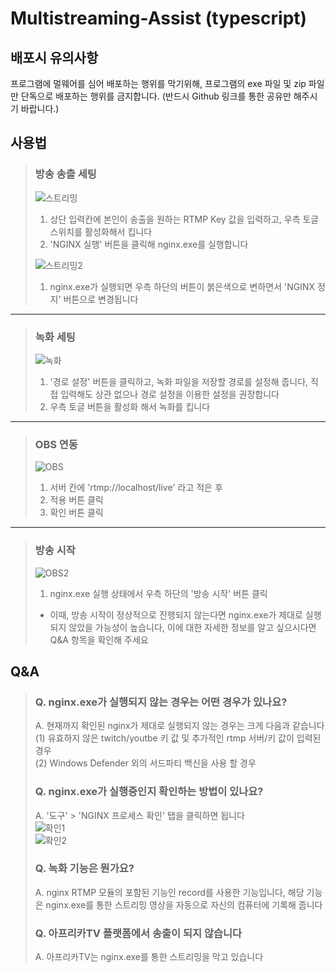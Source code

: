 # Multistreaming-Assist (typescript)



## 배포시 유의사항

프로그램에 멀웨어를 심어 배포하는 행위를 막기위해, 프로그램의 exe 파일 및 zip 파일만 단독으로 배포하는 행위를 금지합니다. (반드시 Github 링크를 통한 공유만 해주시기 바랍니다.)



## 사용법

> ### 방송 송츨 세팅  
> ![스트리밍](https://user-images.githubusercontent.com/38521736/113496929-975c1180-9539-11eb-808b-a41b9ae3708d.png)  
> 1. 상단 입력칸에 본인이 송출을 원하는 RTMP Key 값을 입력하고, 우측 토글 스위치를 활성화해서 킵니다  
> 2. 'NGINX 실행' 버튼을 클릭해 nginx.exe를 실행합니다
> 
> ![스트리밍2](https://user-images.githubusercontent.com/38521736/113496931-9dea8900-9539-11eb-8e7a-1335a4a71cb0.png)  
> 1. nginx.exe가 실행되면 우측 하단의 버튼이 붉은색으로 변하면서 'NGINX 정지' 버튼으로 변경됩니다  
   
***

> ### 녹화 세팅
> ![녹화](https://user-images.githubusercontent.com/38521736/113497937-494c0b80-9543-11eb-9387-93cb0a2a7518.png)
> 1. '경로 설정' 버튼을 클릭하고, 녹화 파일을 저장할 경로를 설정해 줍니다, 직접 입력해도 상관 없으나 경로 설정을 이용한 설정을 권장합니다
> 2. 우측 토글 버튼을 활성화 해서 녹화를 킵니다

***
   
> ### OBS 연동
> ![OBS](https://user-images.githubusercontent.com/38521736/76396069-e2016d80-63bb-11ea-91c0-1fede7df5b0c.png)
> 1. 서버 칸에 'rtmp://localhost/live' 라고 적은 후
> 2. 적용 버튼 클릭
> 3. 확인 버튼 클릭
   
***
   
> ### 방송 시작
> ![OBS2](https://user-images.githubusercontent.com/38521736/76395806-6f908d80-63bb-11ea-9e29-4ab51dc02191.png)
> 1. nginx.exe 실행 상태에서 우측 하단의 '방송 시작' 버튼 클릭 
> * 이때, 방송 시작이 정상적으로 진행되지 않는다면 nginx.exe가 제대로 실행되지 않았을 가능성이 높습니다, 이에 대한 자세한 정보를 알고 싶으시다면 Q&A 항목을 확인해 주세요
   
## Q&A

> ### Q. nginx.exe가 실행되지 않는 경우는 어떤 경우가 있나요?  
> A. 현재까지 확인된 nginx가 제대로 실행되지 않는 경우는 크게 다음과 같습니다  
> (1) 유효하지 않은 twitch/youtbe 키 값 및 추가적인 rtmp 서버/키 값이 입력된 경우  
> (2) Windows Defender 외의 서드파티 백신을 사용 할 경우
> 
> ### Q. nginx.exe가 실행중인지 확인하는 방법이 있나요?  
> A. '도구' > 'NGINX 프로세스 확인' 탭을 클릭하면 됩니다  
> ![확인1](https://user-images.githubusercontent.com/38521736/113497803-3b49bb00-9542-11eb-894a-15d47f5536e3.png)  
> ![확인2](https://user-images.githubusercontent.com/38521736/113497806-3f75d880-9542-11eb-856b-bd39714937fb.png)
> 
> ### Q. 녹화 기능은 뭔가요?
> A. nginx RTMP 모듈의 포함된 기능인 record를 사용한 기능입니다, 해당 기능은 nginx.exe를 통한 스트리밍 영상을 자동으로 자신의 컴퓨터에 기록해 줍니다
> 
> ### Q. 아프리카TV 플랫폼에서 송출이 되지 않습니다
> A. 아프리카TV는 nginx.exe를 통한 스트리밍을 막고 있습니다
